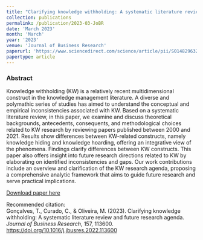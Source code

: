 ```yaml
---
title: "Clarifying knowledge withholding: A systematic literature review and future research agenda."
collection: publications
permalink: /publication/2023-03-JoBR
date: 'March 2023'
month: 'March'
year: '2023' 
venue: 'Journal of Business Research'
paperurl: 'https://www.sciencedirect.com/science/article/pii/S0148296322010657/pdfft?md5=8a54d2070ded5a4809f5a0474bfc2743&pid=1-s2.0-S0148296322010657-main.pdf'
papertype: article
---
```

### Abstract
Knowledge withholding (KW) is a relatively recent multidimensional construct in the knowledge management literature. A diverse and polymathic series of studies has aimed to understand the conceptual and empirical inconsistencies associated with KW. Based on a systematic literature review, in this paper, we examine and discuss theoretical backgrounds, antecedents, consequents, and methodological choices related to KW research by reviewing papers published between 2000 and 2021. Results show differences between KW-related constructs, namely knowledge hiding and knowledge hoarding, offering an integrative view of the phenomena. Findings clarify differences between KW constructs. This paper also offers insight into future research directions related to KW by elaborating on identified inconsistencies and gaps. Our work contributions include an overview and clarification of the KW research agenda, proposing a comprehensive analytic framework that aims to guide future research and serve practical implications.

[Download paper here](https://www.sciencedirect.com/science/article/pii/S0148296322010657/pdfft?md5=8a54d2070ded5a4809f5a0474bfc2743&pid=1-s2.0-S0148296322010657-main.pdf)

Recommended citation:<br>
Gonçalves, T., Curado, C., & Oliveira, M. (2023). Clarifying knowledge withholding: A systematic literature review and future research agenda. <em>Journal of Business Research</em>, 157, 113600. https://doi.org/10.1016/j.jbusres.2022.113600